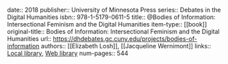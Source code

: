 date:: 2018
publisher:: University of Minnesota Press
series:: Debates in the Digital Humanities
isbn:: 978-1-5179-0611-5
title:: @Bodies of Information: Intersectional Feminism and the Digital Humanities
item-type:: [[book]]
original-title:: Bodies of Information: Intersectional Feminism and the Digital Humanities
url:: https://dhdebates.gc.cuny.edu/projects/bodies-of-information
authors:: [[Elizabeth Losh]], [[Jacqueline Wernimont]]
links:: [Local library](zotero://select/groups/2386895/items/6FBAKQJH), [Web library](https://www.zotero.org/groups/2386895/items/6FBAKQJH)
num-pages:: 544
